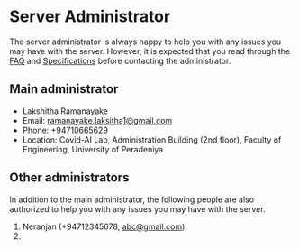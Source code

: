 # Server Administrator

The server administrator is always happy to help you with any issues you may have with the server. However, it is expected that you read through the [FAQ](../faq/) and [Specifications](../specs/) before contacting the administrator.

## Main administrator

- Lakshitha Ramanayake
- Email: ramanayake.laksitha1@gmail.com
- Phone: +94710665629
- Location: Covid-AI Lab, Administration Building (2nd floor), Faculty of Engineering, University of Peradeniya

## Other administrators

In addition to the main administrator, the following people are also authorized to help you with any issues you may have with the server.

1. Neranjan (+94712345678, abc@gmail.com)
2. 



